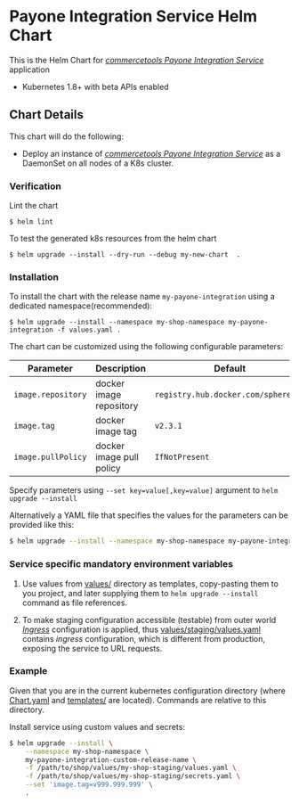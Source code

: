 # Payone Integration Service Helm Chart

This is the Helm Chart for 
[_commercetools Payone Integration Service_](https://github.com/commercetools/commercetools-payone-integration) 
application 


* Kubernetes 1.8+ with beta APIs enabled

## Chart Details

This chart will do the following:

* Deploy an instance of 
[_commercetools Payone Integration Service_](https://github.com/commercetools/commercetools-payone-integration)
as a DaemonSet on all nodes of a K8s cluster.

### Verification

Lint the chart

```
$ helm lint
```

To test the generated k8s resources from the helm chart

```
$ helm upgrade --install --dry-run --debug my-new-chart  .
```

### Installation

To install the chart with the release name `my-payone-integration` using a dedicated namespace(recommended):

```
$ helm upgrade --install --namespace my-shop-namespace my-payone-integration -f values.yaml .
```

The chart can be customized using the following configurable parameters:

| Parameter                       | Description              | Default                             |
| ------------------------------- | -------------------------| ------------------------------------|
| `image.repository`              | docker image repository  | `registry.hub.docker.com/sphereio/` |
| `image.tag`                     | docker image tag         | `v2.3.1`                            |
| `image.pullPolicy`              | docker image pull policy | `IfNotPresent`                      |

Specify parameters using `--set key=value[,key=value]` argument to `helm upgrade --install`

Alternatively a YAML file that specifies the values for the parameters can be provided like this:

```bash
$ helm upgrade --install --namespace my-shop-namespace my-payone-integration -f values.yaml .
```

### Service specific mandatory environment variables

1. Use values from [values/](values/) directory as templates, copy-pasting them to you project,
and later supplying them to `helm upgrade --install` command as file references.

2. To make staging configuration accessible (testable) from outer world 
[_Ingress_](https://kubernetes.io/docs/concepts/services-networking/ingress/) configuration is applied,
thus [values/staging/values.yaml](values/staging/values.yaml) contains _ingress_ configuration, 
which is different from production, exposing the service to URL requests.

### Example

Given that you are in the current kubernetes configuration directory 
(where [Chart.yaml](Chart.yaml) and [templates/](templates/) are located).
Commands are relative to this directory. 

Install service using custom values and secrets:

```bash
$ helm upgrade --install \
    --namespace my-shop-namespace \
    my-payone-integration-custom-release-name \
    -f /path/to/shop/values/my-shop-staging/values.yaml \
    -f /path/to/shop/values/my-shop-staging/secrets.yaml \
    --set 'image.tag=v999.999.999' \
    . 
```